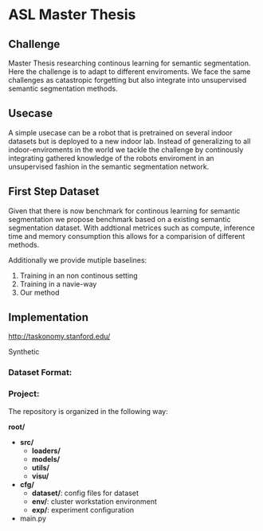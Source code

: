 # ASL Master Thesis 

## Challenge
Master Thesis researching continous learning for semantic segmentation. 
Here the challenge is to adapt to different enviroments. 
We face the same challenges as catastropic forgetting but also integrate into unsupervised semantic segmentation methods. 

## Usecase
A simple usecase can be a robot that is pretrained on several indoor datasets but is deployed to a new indoor lab.
Instead of generalizing to all indoor-enviroments in the world we tackle the challenge by continously integrating gathered knowledge of the robots enviroment in an unsupervised fashion in the semantic segmentation network.

## First Step Dataset
Given that there is now benchmark for continous learning for semantic segmentation we propose benchmark based on a existing semantic segmentation dataset. 
With addtional metrices such as compute, inference time and memory consumption this allows for a comparision of different methods. 

Additionally we provide mutiple baselines:
1. Training in an non continous setting
2. Training in a navie-way 
3. Our method

## Implementation
http://taskonomy.stanford.edu/

Synthetic 
### Dataset Format:

### Project:
The repository is organized in the following way:


**root/**
- **src/**
	- **loaders/**
	- **models/**
	- **utils/**
	- **visu/**
- **cfg/**
	- **dataset/**: config files for dataset
	- **env/**: cluster workstation environment
	- **exp/**: experiment configuration
- main.py
